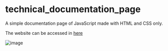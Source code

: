# technical_documentation_page
A simple documentation page of JavaScript made with HTML and CSS only.

The website can be accessed in [here](https://technical-focumentation-page.netlify.app/)

![image](https://user-images.githubusercontent.com/69646100/155621740-f617c63a-dd16-48f4-876c-d9281107aaa4.png)
